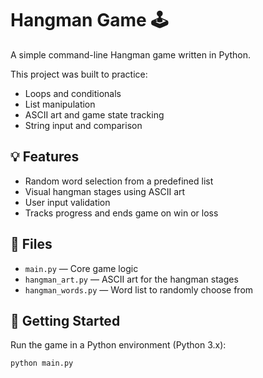 # Hangman Game 🕹️

A simple command-line Hangman game written in Python.

This project was built to practice:
- Loops and conditionals
- List manipulation
- ASCII art and game state tracking
- String input and comparison

## 💡 Features
- Random word selection from a predefined list
- Visual hangman stages using ASCII art
- User input validation
- Tracks progress and ends game on win or loss

## 📁 Files
- `main.py` — Core game logic
- `hangman_art.py` — ASCII art for the hangman stages
- `hangman_words.py` — Word list to randomly choose from

## 🚀 Getting Started
Run the game in a Python environment (Python 3.x):

```bash
python main.py
